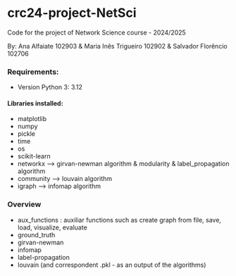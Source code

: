 # crc24-project-NetSci

Code for the project of Network Science course - 2024/2025

By: Ana Alfaiate 102903 & Maria Inês Trigueiro 102902 & Salvador Florêncio 102706


### Requirements:
* Version Python 3: 3.12

#### Libraries installed:
* matplotlib
* numpy
* pickle
* time
* os
* scikit-learn
* networkx --> girvan-newman algorithm & modularity & label_propagation algorithm
* community --> louvain algorithm
* igraph --> infomap algorithm

### Overview

* aux_functions : auxiliar functions such as create graph from file, save, load, visualize, evaluate
* ground_truth
* girvan-newman
* infomap
* label-propagation
* louvain
(and correspondent .pkl - as an output of the algorithms)
